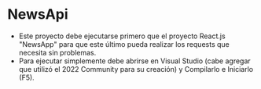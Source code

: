 # NewsApi
- Este proyecto debe ejecutarse primero que el proyecto React.js "NewsApp" para que este último pueda realizar los requests que necesita sin problemas.
- Para ejecutar simplemente debe abrirse en Visual Studio (cabe agregar que utilizó el 2022 Community para su creación) y Compilarlo e Iniciarlo (F5).
